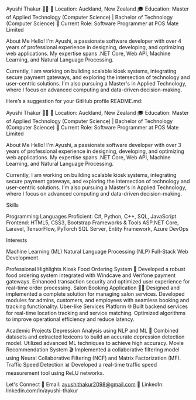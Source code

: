 Ayushi Thakur 👩‍💻
📍 Location: Auckland, New Zealand
🎓 Education: Master of Applied Technology (Computer Science) | Bachelor of Technology (Computer Science)
💼 Current Role: Software Programmer at POS Mate Limited

About Me
Hello! I'm Ayushi, a passionate software developer with over 4 years of professional experience in designing, developing, and optimizing web applications. My expertise spans .NET Core, Web API, Machine Learning, and Natural Language Processing.

Currently, I am working on building scalable kiosk systems, integrating secure payment gateways, and exploring the intersection of technology and user-centric solutions. I'm also pursuing a Master's in Applied Technology, where I focus on advanced computing and data-driven decision-making.


Here’s a suggestion for your GitHub profile README.md:

Ayushi Thakur 👩‍💻
📍 Location: Auckland, New Zealand
🎓 Education: Master of Applied Technology (Computer Science) | Bachelor of Technology (Computer Science)
💼 Current Role: Software Programmer at POS Mate Limited

About Me
Hello! I'm Ayushi, a passionate software developer with over 3 years of professional experience in designing, developing, and optimizing web applications. My expertise spans .NET Core, Web API, Machine Learning, and Natural Language Processing.

Currently, I am working on building scalable kiosk systems, integrating secure payment gateways, and exploring the intersection of technology and user-centric solutions. I'm also pursuing a Master's in Applied Technology, where I focus on advanced computing and data-driven decision-making.

Skills

Programming Languages
Proficient: C#, Python, C++, SQL, JavaScript
Frontend: HTML5, CSS3, Bootstrap
Frameworks & Tools
ASP.NET Core, Laravel, TensorFlow, PyTorch
SQL Server, Entity Framework, Azure DevOps

Interests

Machine Learning (ML)
Natural Language Processing (NLP)
Full-Stack Web Development

Professional Highlights
Kiosk Food Ordering System 🚀
Developed a robust food ordering system integrated with Windcave and Verifone payment gateways.
Enhanced transaction security and optimized user experience for real-time order processing.
Salon Booking Application 💇‍♀️
Designed and implemented a complete solution for managing salon services.
Developed modules for admins, customers, and employees with seamless booking and tracking functionality.
Uber-like Services Platform 🌐
Built backend services for real-time location tracking and service matching.
Optimized algorithms to improve operational efficiency and reduce latency.


Academic Projects
Depression Analysis using NLP and ML 🧠
Combined datasets and extracted lexicons to build an accurate depression detection model.
Utilized advanced ML techniques to achieve high accuracy.
Movie Recommendation System 🎬
Implemented a collaborative filtering model using Neural Collaborative Filtering (NCF) and Matrix Factorization (MF).
Traffic Speed Detection 📊
Developed a real-time traffic speed measurement tool using ReLU networks.


Let's Connect
📧 Email: ayushithakur2098@gmail.com
🔗 LinkedIn: linkedin.com/in/ayushi-thakur
